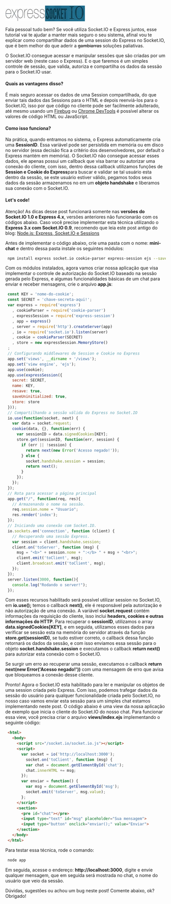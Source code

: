 ![Criando um chat usando session do Express 4 no Socket.IO 1.0](/images/express-socketio.jpg "Criando um chat usando session do Express 4 no Socket.IO 1.0")

Fala pessoal tudo bem? Se você utiliza Socket.IO e Express juntos, esse tutorial vai te ajudar a manter mais seguro o seu sistema, afinal vou te explicar como compartilhar dados de uma session do Express no Socket.IO, que é bem melhor do que aderir a ~~gambiarras~~ soluções paliativas.

O Socket.IO consegue acessar e manipular sessões que são criadas por um servidor web (neste caso o Express). E o que faremos é um simples controle de sessão, que valida, autoriza e compartilha os dados da sessão para o Socket.IO usar.

#### Quais as vantagens disso?

É mais seguro acessar os dados de uma Session compartilhada, do que enviar tais dados das Sessions para o HTML e depois reenviá-los para o Socket.IO, isso por que código no cliente pode ser facilmente adulterado, até mesmo usando um [Firebug](http://getfirebug.com "Firebug") ou [Chrome DevTools](https://developers.google.com/chrome-developer-tools/ "Chrome DevTools") é possível alterar os valores de código HTML ou JavaScript.

#### Como isso funciona?

Na prática, quando entramos no sistema, o Express automaticamente cria uma **SessionID**. Essa variável pode ser persistida em memória ou em disco no servidor (essa decisão fica a critério dos desenvolvedores, por default o Express mantém em memória). O Socket.IO não consegue acessar esses dados, ele apenas possui um callback que visa barrar ou autorizar uma conexão do cliente, com isso, dentro dessa callback utilizamos funções de **Session e Cookie do Express**para buscar e validar se tal usuário esta dentro da sessão, se este usuário estiver válido, pegamos todos seus dados da sessão armazenamos no em um **objeto handshake** e liberamos sua conexão com o Socket.IO.

#### Let's code!

Atenção! As dicas desse post funcionará somente nas **versões do Socket.IO 1.0 e Express 4.x**, versões anteriores não funcionarão com os códigos abaixo. Caso você precise implementar esta técnica utilizando o **Express 3.x com Socket.IO 0.9**, recomendo que leia este post antigo do blog: [Node.js: Express, Socket.IO e Sessions](/nodejs-express-socketio-e-sessions/ "Node.js: Express, Socket.IO e Sessions")

Antes de implementar o código abaixo, crie uma pasta com o nome: **mini-chat** e dentro dessa pasta instale os seguintes módulos:

``` bash
 npm install express socket.io cookie-parser express-session ejs --save
``` 

Com os módulos instalados, agora vamos criar nossa aplicação que visa implementar o controle de autorização do Socket.IO baseado na sessão gerada pelo Express, e algumas funcionalidades básicas de um chat para enviar e receber mensagens, crie o arquivo **app.js**:

``` javascript
 const KEY = 'nome-do-cookie';
 const SECRET = 'chave-secreta-aqui!';
 var express = require('express')
   , cookieParser = require('cookie-parser')
   , expressSession = require('express-session')
   , app = express()
   , server = require('http').createServer(app)
   , io = require('socket.io').listen(server)
   , cookie = cookieParser(SECRET)
   , store = new expressSession.MemoryStore()
 ;
 // Configurando middlewares de Session e Cookie no Express
 app.set('views', __dirname + '/views');
 app.set('view engine', 'ejs');
 app.use(cookie);
 app.use(expressSession({
   secret: SECRET,
   name: KEY,
   resave: true,
   saveUninitialized: true,
   store: store
 }));
 // Compartilhando a sessão válida do Express no Socket.IO
 io.use(function(socket, next) {
   var data = socket.request;
   cookie(data, {}, function(err) {
     var sessionID = data.signedCookies[KEY];
     store.get(sessionID, function(err, session) {
       if (err || !session) {
         return next(new Error('Acesso negado!'));
       } else {
         socket.handshake.session = session;
         return next();
       }
     });
   });
 });
 // Rota para acessar a página principal
 app.get("/", function(req, res){
   // Armazenando o nome na sessão.
   req.session.nome = "Usuario";
   res.render('index');
 });
 // Iniciando uma conexão com Socket.IO.
 io.sockets.on('connection', function (client) {
   // Recuperando uma sessão Express.
   var session = client.handshake.session;
   client.on('toServer', function (msg) {
     msg = "<b>" + session.nome + ":</b> " + msg + "<br>";
     client.emit('toClient', msg);
     client.broadcast.emit('toClient', msg);
   });
 });
 server.listen(3000, function(){
   console.log("Rodando o server!");
 });
``` 

Com esses recursos habilitado será possível utilizar session no Socket.IO, em **io.use();** temos o callback **next()**, ele é responsável pela autorização e não autorização de uma conexão. A variável **socket.request** contém informações da requisição do cliente, isso inclui **headers, cookies e outras informações do HTTP**. Para recuperar o **sessionID**, utilizamos o array **data.signedCookies[KEY]**, e em seguida, utilizamos esses dados para verificar se sessão esta na memória do servidor através da função **store.get(sessionID)**, se tudo estiver correto, o callback dessa função retornará os dados da sessão, e com isso enviamos essa sessão para o objeto **socket.handshake.session** e executamos o callback **return next()** para autorizar esta conexão com o Socket.IO.

Se surgir um erro ao recuperar uma sessão, executamos o callback **return next(new Error('Acesso negado!'))** com uma mensagem de erro que avisa que bloqueamos a conexão desse cliente.

Pronto! Agora o Socket.IO esta habilitado para ler e manipular os objetos de uma session criada pelo Express. Com isso, podemos trafegar dados da sessão do usuário para qualquer funcionalidade criada pelo Socket.IO, no nosso caso vamos enviar esta sessão para um simples chat estamos implementando neste post. O código abaixo é uma view da nossa aplicação de exemplo que inicia o cliente do Socket.IO do nosso chat. Para funcionar essa view, você precisa criar o arquivo **views/index.ejs** implementando o seguinte código:

``` html
 <html>
   <body>
     <script src="/socket.io/socket.io.js"></script>
     <script>
       var socket = io('http://localhost:3000');
         socket.on('toClient', function (msg) {
         var chat = document.getElementById('chat');
         chat.innerHTML += msg;
       });
       var enviar = function() {
         var msg = document.getElementById('msg');
         socket.emit('toServer', msg.value);
       };
     </script>
     <section>
       <pre id="chat"></pre>
       <input type="text" id="msg" placeholder="Sua mensagem">
       <input type="button" onclick="enviar();" value="Enviar">
     </section>
   </body>
 </html>
``` 

Para testar essa técnica, rode o comando:

``` bash
 node app
``` 

Em seguida, acesse o endereço: **http://localhost:3000**, digite e envie qualquer mensagem, que em seguida será mostrada no chat, o nome do usuário que veio da sessão.

Dúvidas, sugestões ou achou um bug neste post! Comente abaixo, ok? Obrigado!
